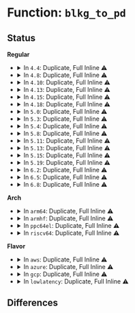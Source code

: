 # Function: <code>blkg_to_pd</code>

## Status
<b>Regular</b>
<ul>
<li>
<details>
<summary>In <code>4.4</code>: Duplicate, Full Inline ⚠️</summary>

**Collision:** Static Duplication

**Inline:** Full

**Transformation:** False

**Instances:**

```
In block/blk-cgroup.c (ffffffff813d80a1)
Location: include/linux/blk-cgroup.h:308
Inline: True
Inline callers:
  - block/blk-cgroup.c:blkg_stat_recursive_sum
  - block/blk-cgroup.c:blkg_rwstat_recursive_sum
```
```
In block/blk-throttle.c (ffffffff813d92dd)
Location: include/linux/blk-cgroup.h:308
Inline: True
Inline callers:
  - block/blk-throttle.c:throtl_pd_init
  - block/blk-throttle.c:tg_conf_updated
  - block/blk-throttle.c:tg_set_conf
  - block/blk-throttle.c:tg_set_max
  - block/blk-throttle.c:blk_throtl_bio
  - block/blk-throttle.c:blk_throtl_drain
```
```
In block/cfq-iosched.c (ffffffff813dd6e1)
Location: include/linux/blk-cgroup.h:308
Inline: True
Inline callers:
  - block/cfq-iosched.c:cfq_group_service_tree_del
  - block/cfq-iosched.c:cfq_group_service_tree_add
  - block/cfq-iosched.c:__cfqg_set_weight_device
  - block/cfq-iosched.c:__cfq_set_weight
  - block/cfq-iosched.c:cfq_init_queue
  - block/cfq-iosched.c:cfq_get_queue
  - block/cfq-iosched.c:cfq_pd_offline
```
</details>
</li>
<li>
<details>
<summary>In <code>4.8</code>: Duplicate, Full Inline ⚠️</summary>

**Collision:** Static Duplication

**Inline:** Full

**Transformation:** False

**Instances:**

```
In block/blk-cgroup.c (ffffffff8141deff)
Location: include/linux/blk-cgroup.h:308
Inline: True
Inline callers:
  - block/blk-cgroup.c:blkg_rwstat_recursive_sum
  - block/blk-cgroup.c:blkg_stat_recursive_sum
```
```
In block/blk-throttle.c (ffffffff81421d7c)
Location: include/linux/blk-cgroup.h:308
Inline: True
Inline callers:
  - block/blk-throttle.c:blk_throtl_drain
  - block/blk-throttle.c:blk_throtl_bio
  - block/blk-throttle.c:tg_set_max
  - block/blk-throttle.c:tg_conf_updated
  - block/blk-throttle.c:throtl_pd_init
```
```
In block/cfq-iosched.c (ffffffff81425a09)
Location: include/linux/blk-cgroup.h:308
Inline: True
Inline callers:
  - block/cfq-iosched.c:cfq_init_queue
  - block/cfq-iosched.c:cfq_get_queue
  - block/cfq-iosched.c:__cfq_set_weight
  - block/cfq-iosched.c:cfq_pd_offline
  - block/cfq-iosched.c:cfq_group_service_tree_del
  - block/cfq-iosched.c:cfq_group_service_tree_add
```
</details>
</li>
<li>
<details>
<summary>In <code>4.10</code>: Duplicate, Full Inline ⚠️</summary>

**Collision:** Static Duplication

**Inline:** Full

**Transformation:** False

**Instances:**

```
In block/blk-cgroup.c (ffffffff814394bf)
Location: include/linux/blk-cgroup.h:308
Inline: True
Inline callers:
  - block/blk-cgroup.c:blkg_rwstat_recursive_sum
  - block/blk-cgroup.c:blkg_stat_recursive_sum
```
```
In block/blk-throttle.c (ffffffff8143cedc)
Location: include/linux/blk-cgroup.h:308
Inline: True
Inline callers:
  - block/blk-throttle.c:blk_throtl_drain
  - block/blk-throttle.c:blk_throtl_bio
  - block/blk-throttle.c:tg_set_max
  - block/blk-throttle.c:tg_conf_updated
  - block/blk-throttle.c:throtl_pd_init
```
```
In block/cfq-iosched.c (ffffffff814447c9)
Location: include/linux/blk-cgroup.h:308
Inline: True
Inline callers:
  - block/cfq-iosched.c:cfq_init_queue
  - block/cfq-iosched.c:cfq_get_queue
  - block/cfq-iosched.c:__cfq_set_weight
  - block/cfq-iosched.c:cfq_pd_offline
  - block/cfq-iosched.c:cfq_group_service_tree_del
  - block/cfq-iosched.c:cfq_group_service_tree_add
```
</details>
</li>
<li>
<details>
<summary>In <code>4.13</code>: Duplicate, Full Inline ⚠️</summary>

**Collision:** Static Duplication

**Inline:** Full

**Transformation:** False

**Instances:**

```
In block/blk-cgroup.c (ffffffff81446c46)
Location: include/linux/blk-cgroup.h:308
Inline: True
Inline callers:
  - block/blk-cgroup.c:blkg_rwstat_recursive_sum
  - block/blk-cgroup.c:blkg_stat_recursive_sum
```
```
In block/blk-throttle.c (ffffffff8144c210)
Location: include/linux/blk-cgroup.h:308
Inline: True
Inline callers:
  - block/blk-throttle.c:blk_throtl_drain
  - block/blk-throttle.c:blk_throtl_bio
  - block/blk-throttle.c:throtl_upgrade_state
  - block/blk-throttle.c:tg_set_limit
  - block/blk-throttle.c:tg_conf_updated
  - block/blk-throttle.c:tg_conf_updated
  - block/blk-throttle.c:throtl_pd_init
```
```
In block/cfq-iosched.c (ffffffff81453cbb)
Location: include/linux/blk-cgroup.h:308
Inline: True
Inline callers:
  - block/cfq-iosched.c:cfq_init_queue
  - block/cfq-iosched.c:cfq_get_queue
  - block/cfq-iosched.c:__cfq_set_weight
  - block/cfq-iosched.c:cfq_pd_offline
  - block/cfq-iosched.c:cfq_group_service_tree_del
  - block/cfq-iosched.c:cfq_group_service_tree_add
```
</details>
</li>
<li>
<details>
<summary>In <code>4.15</code>: Duplicate, Full Inline ⚠️</summary>

**Collision:** Static Duplication

**Inline:** Full

**Transformation:** False

**Instances:**

```
In block/blk-cgroup.c (ffffffff81473826)
Location: include/linux/blk-cgroup.h:304
Inline: True
Inline callers:
  - block/blk-cgroup.c:blkg_rwstat_recursive_sum
  - block/blk-cgroup.c:blkg_stat_recursive_sum
```
```
In block/blk-throttle.c (ffffffff81478919)
Location: include/linux/blk-cgroup.h:304
Inline: True
Inline callers:
  - block/blk-throttle.c:blk_throtl_drain
  - block/blk-throttle.c:blk_throtl_bio
  - block/blk-throttle.c:throtl_upgrade_state
  - block/blk-throttle.c:tg_set_limit
  - block/blk-throttle.c:tg_conf_updated
  - block/blk-throttle.c:tg_conf_updated
  - block/blk-throttle.c:throtl_pd_init
```
```
In block/cfq-iosched.c (ffffffff8147d21b)
Location: include/linux/blk-cgroup.h:304
Inline: True
Inline callers:
  - block/cfq-iosched.c:cfq_init_queue
  - block/cfq-iosched.c:cfq_get_queue
  - block/cfq-iosched.c:__cfq_set_weight
  - block/cfq-iosched.c:cfq_pd_offline
  - block/cfq-iosched.c:cfq_group_service_tree_del
  - block/cfq-iosched.c:cfq_group_service_tree_add
```
</details>
</li>
<li>
<details>
<summary>In <code>4.18</code>: Duplicate, Full Inline ⚠️</summary>

**Collision:** Static Duplication

**Inline:** Full

**Transformation:** False

**Instances:**

```
In block/blk-cgroup.c (ffffffff814a7856)
Location: include/linux/blk-cgroup.h:322
Inline: True
Inline callers:
  - block/blk-cgroup.c:blkg_rwstat_recursive_sum
  - block/blk-cgroup.c:blkg_stat_recursive_sum
```
```
In block/blk-throttle.c (ffffffff814acfd9)
Location: include/linux/blk-cgroup.h:322
Inline: True
Inline callers:
  - block/blk-throttle.c:blk_throtl_drain
  - block/blk-throttle.c:blk_throtl_bio
  - block/blk-throttle.c:throtl_upgrade_state
  - block/blk-throttle.c:tg_set_limit
  - block/blk-throttle.c:tg_conf_updated
  - block/blk-throttle.c:tg_conf_updated
  - block/blk-throttle.c:throtl_pd_init
```
```
In block/cfq-iosched.c (ffffffff814b4189)
Location: include/linux/blk-cgroup.h:322
Inline: True
Inline callers:
  - block/cfq-iosched.c:cfq_init_queue
  - block/cfq-iosched.c:cfq_get_queue
  - block/cfq-iosched.c:__cfq_set_weight
  - block/cfq-iosched.c:cfq_pd_offline
  - block/cfq-iosched.c:cfq_group_service_tree_del
  - block/cfq-iosched.c:cfq_group_service_tree_add
```
</details>
</li>
<li>
<details>
<summary>In <code>5.0</code>: Duplicate, Full Inline ⚠️</summary>

**Collision:** Static Duplication

**Inline:** Full

**Transformation:** False

**Instances:**

```
In block/blk-cgroup.c (ffffffff814c19e3)
Location: include/linux/blk-cgroup.h:398
Inline: True
Inline callers:
  - block/blk-cgroup.c:blkg_rwstat_recursive_sum
  - block/blk-cgroup.c:blkg_stat_recursive_sum
```
```
In block/blk-throttle.c (ffffffff814c7369)
Location: include/linux/blk-cgroup.h:398
Inline: True
Inline callers:
  - block/blk-throttle.c:blk_throtl_drain
  - block/blk-throttle.c:blk_throtl_bio
  - block/blk-throttle.c:throtl_upgrade_state
  - block/blk-throttle.c:tg_set_limit
  - block/blk-throttle.c:tg_conf_updated
  - block/blk-throttle.c:tg_conf_updated
  - block/blk-throttle.c:throtl_pd_init
```
</details>
</li>
<li>
<details>
<summary>In <code>5.3</code>: Duplicate, Full Inline ⚠️</summary>

**Collision:** Static Duplication

**Inline:** Full

**Transformation:** False

**Instances:**

```
In block/blk-cgroup.c (ffffffff814f0033)
Location: include/linux/blk-cgroup.h:405
Inline: True
Inline callers:
  - block/blk-cgroup.c:blkg_rwstat_recursive_sum
```
```
In block/blk-throttle.c (ffffffff814f5bff)
Location: include/linux/blk-cgroup.h:405
Inline: True
Inline callers:
  - block/blk-throttle.c:blk_throtl_drain
  - block/blk-throttle.c:blk_throtl_bio
  - block/blk-throttle.c:throtl_upgrade_state
  - block/blk-throttle.c:tg_set_limit
  - block/blk-throttle.c:tg_conf_updated
  - block/blk-throttle.c:tg_conf_updated
  - block/blk-throttle.c:throtl_pd_init
```
</details>
</li>
<li>
<details>
<summary>In <code>5.4</code>: Duplicate, Full Inline ⚠️</summary>

**Collision:** Static Duplication

**Inline:** Full

**Transformation:** False

**Instances:**

```
In block/blk-cgroup.c (ffffffff815094e3)
Location: include/linux/blk-cgroup.h:407
Inline: True
Inline callers:
  - block/blk-cgroup.c:blkg_rwstat_recursive_sum
```
```
In block/blk-throttle.c (ffffffff8150f309)
Location: include/linux/blk-cgroup.h:407
Inline: True
Inline callers:
  - block/blk-throttle.c:blk_throtl_drain
  - block/blk-throttle.c:blk_throtl_bio
  - block/blk-throttle.c:throtl_upgrade_state
  - block/blk-throttle.c:tg_set_limit
  - block/blk-throttle.c:tg_conf_updated
  - block/blk-throttle.c:tg_conf_updated
  - block/blk-throttle.c:throtl_pd_init
```
```
In block/blk-iocost.c (ffffffff81511e1f)
Location: include/linux/blk-cgroup.h:407
Inline: True
Inline callers:
  - block/blk-iocost.c:ioc_weight_write
  - block/blk-iocost.c:ioc_weight_write
  - block/blk-iocost.c:ioc_pd_init
  - block/blk-iocost.c:ioc_rqos_done_bio
  - block/blk-iocost.c:ioc_rqos_merge
  - block/blk-iocost.c:ioc_rqos_throttle
```
</details>
</li>
<li>
<details>
<summary>In <code>5.8</code>: Duplicate, Full Inline ⚠️</summary>

**Collision:** Static Duplication

**Inline:** Full

**Transformation:** False

**Instances:**

```
In block/blk-cgroup-rwstat.c (ffffffff8156c3f3)
Location: include/linux/blk-cgroup.h:385
Inline: True
Inline callers:
  - block/blk-cgroup-rwstat.c:blkg_rwstat_recursive_sum
```
```
In block/blk-throttle.c (ffffffff8157031d)
Location: include/linux/blk-cgroup.h:385
Inline: True
Inline callers:
  - block/blk-throttle.c:blk_throtl_bio
  - block/blk-throttle.c:throtl_upgrade_state
  - block/blk-throttle.c:tg_set_limit
  - block/blk-throttle.c:tg_conf_updated
  - block/blk-throttle.c:tg_conf_updated
  - block/blk-throttle.c:blk_throtl_update_limit_valid
  - block/blk-throttle.c:throtl_pd_init
```
```
In block/blk-iocost.c (ffffffff81573204)
Location: include/linux/blk-cgroup.h:385
Inline: True
Inline callers:
  - block/blk-iocost.c:ioc_weight_write
  - block/blk-iocost.c:ioc_weight_write
  - block/blk-iocost.c:ioc_pd_init
  - block/blk-iocost.c:ioc_rqos_done_bio
  - block/blk-iocost.c:ioc_rqos_merge
  - block/blk-iocost.c:ioc_rqos_throttle
```
</details>
</li>
<li>
<details>
<summary>In <code>5.11</code>: Duplicate, Full Inline ⚠️</summary>

**Collision:** Static Duplication

**Inline:** Full

**Transformation:** False

**Instances:**

```
In block/blk-cgroup-rwstat.c (ffffffff815871ba)
Location: include/linux/blk-cgroup.h:375
Inline: True
Inline callers:
  - block/blk-cgroup-rwstat.c:blkg_rwstat_recursive_sum
```
```
In block/blk-throttle.c (ffffffff8158ac95)
Location: include/linux/blk-cgroup.h:375
Inline: True
Inline callers:
  - block/blk-throttle.c:blk_throtl_bio
  - block/blk-throttle.c:throtl_upgrade_state
  - block/blk-throttle.c:tg_set_limit
  - block/blk-throttle.c:tg_conf_updated
  - block/blk-throttle.c:tg_conf_updated
  - block/blk-throttle.c:throtl_pd_init
```
```
In block/blk-iocost.c (ffffffff8158fb9b)
Location: include/linux/blk-cgroup.h:375
Inline: True
Inline callers:
  - block/blk-iocost.c:ioc_weight_write
  - block/blk-iocost.c:ioc_weight_write
  - block/blk-iocost.c:ioc_pd_init
  - block/blk-iocost.c:ioc_rqos_done_bio
  - block/blk-iocost.c:ioc_rqos_merge
  - block/blk-iocost.c:ioc_rqos_throttle
```
</details>
</li>
<li>
<details>
<summary>In <code>5.13</code>: Duplicate, Full Inline ⚠️</summary>

**Collision:** Static Duplication

**Inline:** Full

**Transformation:** False

**Instances:**

```
In block/blk-cgroup-rwstat.c (ffffffff8158e00a)
Location: include/linux/blk-cgroup.h:375
Inline: True
Inline callers:
  - block/blk-cgroup-rwstat.c:blkg_rwstat_recursive_sum
```
```
In block/blk-throttle.c (ffffffff8159177c)
Location: include/linux/blk-cgroup.h:375
Inline: True
Inline callers:
  - block/blk-throttle.c:blk_throtl_bio
  - block/blk-throttle.c:throtl_upgrade_state
  - block/blk-throttle.c:tg_set_limit
  - block/blk-throttle.c:tg_conf_updated
  - block/blk-throttle.c:tg_conf_updated
  - block/blk-throttle.c:throtl_pd_init
```
```
In block/blk-iocost.c (ffffffff8159667b)
Location: include/linux/blk-cgroup.h:375
Inline: True
Inline callers:
  - block/blk-iocost.c:ioc_weight_write
  - block/blk-iocost.c:ioc_weight_write
  - block/blk-iocost.c:ioc_pd_init
  - block/blk-iocost.c:ioc_rqos_done_bio
  - block/blk-iocost.c:ioc_rqos_merge
  - block/blk-iocost.c:ioc_rqos_throttle
```
</details>
</li>
<li>
<details>
<summary>In <code>5.15</code>: Duplicate, Full Inline ⚠️</summary>

**Collision:** Static Duplication

**Inline:** Full

**Transformation:** False

**Instances:**

```
In block/blk-cgroup-rwstat.c (ffffffff815f3b87)
Location: include/linux/blk-cgroup.h:380
Inline: True
Inline callers:
  - block/blk-cgroup-rwstat.c:blkg_rwstat_recursive_sum
```
```
In block/blk-throttle.c (ffffffff815f89ac)
Location: include/linux/blk-cgroup.h:380
Inline: True
Inline callers:
  - block/blk-throttle.c:blk_throtl_bio
  - block/blk-throttle.c:blk_throtl_charge_bio_split
  - block/blk-throttle.c:throtl_upgrade_state
  - block/blk-throttle.c:tg_set_limit
  - block/blk-throttle.c:tg_conf_updated
  - block/blk-throttle.c:tg_conf_updated
  - block/blk-throttle.c:throtl_pd_init
```
```
In block/blk-ioprio.c (ffffffff815f9334)
Location: include/linux/blk-cgroup.h:380
Inline: True
Inline callers:
  - block/blk-ioprio.c:blkcg_ioprio_track
```
```
In block/blk-iocost.c (ffffffff815fdc2f)
Location: include/linux/blk-cgroup.h:380
Inline: True
Inline callers:
  - block/blk-iocost.c:ioc_weight_write
  - block/blk-iocost.c:ioc_weight_write
  - block/blk-iocost.c:ioc_pd_init
  - block/blk-iocost.c:ioc_rqos_done_bio
  - block/blk-iocost.c:ioc_rqos_merge
  - block/blk-iocost.c:ioc_rqos_throttle
```
</details>
</li>
<li>
<details>
<summary>In <code>5.19</code>: Duplicate, Full Inline ⚠️</summary>

**Collision:** Static Duplication

**Inline:** Full

**Transformation:** False

**Instances:**

```
In block/blk-core.c (ffffffff81679466)
Location: block/blk-cgroup.h:289
Inline: True
Inline callers:
  - block/blk-core.c:submit_bio_noacct
```
```
In block/blk-cgroup-rwstat.c (ffffffff816a52ad)
Location: block/blk-cgroup.h:289
Inline: True
Inline callers:
  - block/blk-cgroup-rwstat.c:blkg_rwstat_recursive_sum
```
```
In block/blk-throttle.c (ffffffff816aa9a8)
Location: block/blk-cgroup.h:289
Inline: True
Inline callers:
  - block/blk-throttle.c:__blk_throtl_bio
  - block/blk-throttle.c:throtl_upgrade_state
  - block/blk-throttle.c:throtl_can_upgrade
  - block/blk-throttle.c:blk_throtl_cancel_bios
  - block/blk-throttle.c:blk_throtl_cancel_bios
  - block/blk-throttle.c:tg_set_limit
  - block/blk-throttle.c:tg_conf_updated
  - block/blk-throttle.c:tg_conf_updated
  - block/blk-throttle.c:throtl_pd_init
```
```
In block/blk-ioprio.c (ffffffff816ab482)
Location: block/blk-cgroup.h:289
Inline: True
Inline callers:
  - block/blk-ioprio.c:blkcg_ioprio_track
```
```
In block/blk-iocost.c (ffffffff816b08a7)
Location: block/blk-cgroup.h:289
Inline: True
Inline callers:
  - block/blk-iocost.c:ioc_weight_write
  - block/blk-iocost.c:ioc_weight_write
  - block/blk-iocost.c:ioc_pd_init
  - block/blk-iocost.c:ioc_rqos_done_bio
  - block/blk-iocost.c:ioc_rqos_merge
  - block/blk-iocost.c:ioc_rqos_throttle
```
</details>
</li>
<li>
<details>
<summary>In <code>6.2</code>: Duplicate, Full Inline ⚠️</summary>

**Collision:** Static Duplication

**Inline:** Full

**Transformation:** False

**Instances:**

```
In block/blk-core.c (ffffffff81735937)
Location: block/blk-cgroup.h:273
Inline: True
Inline callers:
  - block/blk-core.c:submit_bio_noacct
```
```
In block/blk-cgroup-rwstat.c (ffffffff81764139)
Location: block/blk-cgroup.h:273
Inline: True
Inline callers:
  - block/blk-cgroup-rwstat.c:blkg_rwstat_recursive_sum
```
```
In block/blk-throttle.c (ffffffff81769448)
Location: block/blk-cgroup.h:273
Inline: True
Inline callers:
  - block/blk-throttle.c:__blk_throtl_bio
  - block/blk-throttle.c:blk_throtl_cancel_bios
  - block/blk-throttle.c:tg_set_limit
  - block/blk-throttle.c:tg_conf_updated
  - block/blk-throttle.c:tg_conf_updated
  - block/blk-throttle.c:throtl_pd_init
```
```
In block/blk-ioprio.c (ffffffff81769ff2)
Location: block/blk-cgroup.h:273
Inline: True
Inline callers:
  - block/blk-ioprio.c:blkcg_set_ioprio
```
```
In block/blk-iocost.c (ffffffff8177070f)
Location: block/blk-cgroup.h:273
Inline: True
Inline callers:
  - block/blk-iocost.c:ioc_weight_write
  - block/blk-iocost.c:ioc_weight_write
  - block/blk-iocost.c:ioc_pd_init
  - block/blk-iocost.c:ioc_rqos_done_bio
  - block/blk-iocost.c:ioc_rqos_merge
  - block/blk-iocost.c:ioc_rqos_throttle
```
</details>
</li>
<li>
<details>
<summary>In <code>6.5</code>: Duplicate, Full Inline ⚠️</summary>

**Collision:** Static Duplication

**Inline:** Full

**Transformation:** False

**Instances:**

```
In block/blk-core.c (ffffffff81771e99)
Location: block/blk-cgroup.h:274
Inline: True
Inline callers:
  - block/blk-core.c:submit_bio_noacct
```
```
In block/blk-cgroup-rwstat.c (ffffffff817a320b)
Location: block/blk-cgroup.h:274
Inline: True
Inline callers:
  - block/blk-cgroup-rwstat.c:blkg_rwstat_recursive_sum
```
```
In block/blk-throttle.c (ffffffff817a8605)
Location: block/blk-cgroup.h:274
Inline: True
Inline callers:
  - block/blk-throttle.c:__blk_throtl_bio
  - block/blk-throttle.c:blk_throtl_cancel_bios
  - block/blk-throttle.c:tg_set_limit
  - block/blk-throttle.c:tg_conf_updated
  - block/blk-throttle.c:tg_conf_updated
  - block/blk-throttle.c:throtl_pd_init
```
```
In block/blk-ioprio.c (ffffffff817a9042)
Location: block/blk-cgroup.h:274
Inline: True
Inline callers:
  - block/blk-ioprio.c:blkcg_set_ioprio
```
```
In block/blk-iocost.c (ffffffff817af758)
Location: block/blk-cgroup.h:274
Inline: True
Inline callers:
  - block/blk-iocost.c:ioc_weight_write
  - block/blk-iocost.c:ioc_weight_write
  - block/blk-iocost.c:ioc_pd_init
  - block/blk-iocost.c:ioc_rqos_done_bio
  - block/blk-iocost.c:ioc_rqos_merge
  - block/blk-iocost.c:ioc_rqos_throttle
```
</details>
</li>
<li>
<details>
<summary>In <code>6.8</code>: Duplicate, Full Inline ⚠️</summary>

**Collision:** Static Duplication

**Inline:** Full

**Transformation:** False

**Instances:**

```
In block/blk-core.c (ffffffff817b41bc)
Location: block/blk-cgroup.h:273
Inline: True
Inline callers:
  - block/blk-core.c:submit_bio_noacct
```
```
In block/blk-cgroup-rwstat.c (ffffffff817e6d5b)
Location: block/blk-cgroup.h:273
Inline: True
Inline callers:
  - block/blk-cgroup-rwstat.c:blkg_rwstat_recursive_sum
```
```
In block/blk-throttle.c (ffffffff817ec375)
Location: block/blk-cgroup.h:273
Inline: True
Inline callers:
  - block/blk-throttle.c:__blk_throtl_bio
  - block/blk-throttle.c:blk_throtl_cancel_bios
  - block/blk-throttle.c:tg_set_limit
  - block/blk-throttle.c:tg_conf_updated
  - block/blk-throttle.c:tg_conf_updated
  - block/blk-throttle.c:throtl_pd_init
```
```
In block/blk-ioprio.c (ffffffff817ece02)
Location: block/blk-cgroup.h:273
Inline: True
Inline callers:
  - block/blk-ioprio.c:blkcg_set_ioprio
```
```
In block/blk-iocost.c (ffffffff817f3568)
Location: block/blk-cgroup.h:273
Inline: True
Inline callers:
  - block/blk-iocost.c:ioc_weight_write
  - block/blk-iocost.c:ioc_weight_write
  - block/blk-iocost.c:ioc_pd_init
  - block/blk-iocost.c:ioc_rqos_done_bio
  - block/blk-iocost.c:ioc_rqos_merge
  - block/blk-iocost.c:ioc_rqos_throttle
```
</details>
</li>
</ul>
<b>Arch</b>
<ul>
<li>
<details>
<summary>In <code>arm64</code>: Duplicate, Full Inline ⚠️</summary>

**Collision:** Static Duplication

**Inline:** Full

**Transformation:** False

**Instances:**

```
In block/blk-cgroup.c (ffff80001060c1d0)
Location: include/linux/blk-cgroup.h:407
Inline: True
Inline callers:
  - block/blk-cgroup.c:blkg_rwstat_recursive_sum
```
```
In block/blk-throttle.c (ffff800010612f60)
Location: include/linux/blk-cgroup.h:407
Inline: True
Inline callers:
  - block/blk-throttle.c:blk_throtl_drain
  - block/blk-throttle.c:blk_throtl_bio
  - block/blk-throttle.c:throtl_upgrade_state
  - block/blk-throttle.c:tg_set_limit
  - block/blk-throttle.c:tg_conf_updated
  - block/blk-throttle.c:tg_conf_updated
  - block/blk-throttle.c:throtl_pd_init
```
```
In block/blk-iocost.c (ffff800010616018)
Location: include/linux/blk-cgroup.h:407
Inline: True
Inline callers:
  - block/blk-iocost.c:ioc_weight_write
  - block/blk-iocost.c:ioc_weight_write
  - block/blk-iocost.c:ioc_pd_init
  - block/blk-iocost.c:ioc_rqos_done_bio
  - block/blk-iocost.c:ioc_rqos_merge
  - block/blk-iocost.c:ioc_rqos_throttle
```
</details>
</li>
<li>
<details>
<summary>In <code>armhf</code>: Duplicate, Full Inline ⚠️</summary>

**Collision:** Static Duplication

**Inline:** Full

**Transformation:** False

**Instances:**

```
In block/blk-cgroup.c (c07b7384)
Location: include/linux/blk-cgroup.h:407
Inline: True
Inline callers:
  - block/blk-cgroup.c:blkg_rwstat_recursive_sum
```
```
In block/blk-throttle.c (c07bd8e8)
Location: include/linux/blk-cgroup.h:407
Inline: True
Inline callers:
  - block/blk-throttle.c:blk_throtl_drain
  - block/blk-throttle.c:blk_throtl_bio
  - block/blk-throttle.c:throtl_upgrade_state
  - block/blk-throttle.c:tg_set_limit
  - block/blk-throttle.c:tg_conf_updated
  - block/blk-throttle.c:tg_conf_updated
  - block/blk-throttle.c:blk_throtl_update_limit_valid
  - block/blk-throttle.c:throtl_pd_init
```
```
In block/blk-iocost.c (c07bf8a8)
Location: include/linux/blk-cgroup.h:407
Inline: True
Inline callers:
  - block/blk-iocost.c:ioc_weight_write
  - block/blk-iocost.c:ioc_weight_write
  - block/blk-iocost.c:ioc_pd_init
  - block/blk-iocost.c:ioc_rqos_done_bio
  - block/blk-iocost.c:ioc_rqos_merge
  - block/blk-iocost.c:ioc_rqos_throttle
```
</details>
</li>
<li>
<details>
<summary>In <code>ppc64el</code>: Duplicate, Full Inline ⚠️</summary>

**Collision:** Static Duplication

**Inline:** Full

**Transformation:** False

**Instances:**

```
In block/blk-cgroup.c (c0000000007a9104)
Location: include/linux/blk-cgroup.h:407
Inline: True
Inline callers:
  - block/blk-cgroup.c:blkg_rwstat_recursive_sum
```
```
In block/blk-throttle.c (c0000000007b1540)
Location: include/linux/blk-cgroup.h:407
Inline: True
Inline callers:
  - block/blk-throttle.c:blk_throtl_drain
  - block/blk-throttle.c:blk_throtl_bio
  - block/blk-throttle.c:throtl_upgrade_state
  - block/blk-throttle.c:tg_set_limit
  - block/blk-throttle.c:tg_conf_updated
  - block/blk-throttle.c:tg_conf_updated
  - block/blk-throttle.c:throtl_pd_init
```
```
In block/blk-iocost.c (c0000000007b4bb4)
Location: include/linux/blk-cgroup.h:407
Inline: True
Inline callers:
  - block/blk-iocost.c:ioc_weight_write
  - block/blk-iocost.c:ioc_weight_write
  - block/blk-iocost.c:ioc_pd_init
  - block/blk-iocost.c:ioc_rqos_done_bio
  - block/blk-iocost.c:ioc_rqos_merge
  - block/blk-iocost.c:ioc_rqos_throttle
```
</details>
</li>
<li>
<details>
<summary>In <code>riscv64</code>: Duplicate, Full Inline ⚠️</summary>

**Collision:** Static Duplication

**Inline:** Full

**Transformation:** False

**Instances:**

```
In block/blk-cgroup.c (ffffffe000445196)
Location: include/linux/blk-cgroup.h:407
Inline: True
Inline callers:
  - block/blk-cgroup.c:blkg_rwstat_recursive_sum
```
```
In block/blk-throttle.c (ffffffe00044a462)
Location: include/linux/blk-cgroup.h:407
Inline: True
Inline callers:
  - block/blk-throttle.c:blk_throtl_drain
  - block/blk-throttle.c:blk_throtl_bio
  - block/blk-throttle.c:throtl_upgrade_state
  - block/blk-throttle.c:tg_set_limit
  - block/blk-throttle.c:tg_conf_updated
  - block/blk-throttle.c:tg_conf_updated
  - block/blk-throttle.c:throtl_pd_init
```
```
In block/blk-iocost.c (ffffffe00044cbce)
Location: include/linux/blk-cgroup.h:407
Inline: True
Inline callers:
  - block/blk-iocost.c:ioc_weight_write
  - block/blk-iocost.c:ioc_weight_write
  - block/blk-iocost.c:ioc_pd_init
  - block/blk-iocost.c:ioc_rqos_done_bio
  - block/blk-iocost.c:ioc_rqos_merge
  - block/blk-iocost.c:ioc_rqos_throttle
```
</details>
</li>
</ul>
<b>Flavor</b>
<ul>
<li>
<details>
<summary>In <code>aws</code>: Duplicate, Full Inline ⚠️</summary>

**Collision:** Static Duplication

**Inline:** Full

**Transformation:** False

**Instances:**

```
In block/blk-cgroup.c (ffffffff81501ac3)
Location: include/linux/blk-cgroup.h:407
Inline: True
Inline callers:
  - block/blk-cgroup.c:blkg_rwstat_recursive_sum
```
```
In block/blk-throttle.c (ffffffff815078e9)
Location: include/linux/blk-cgroup.h:407
Inline: True
Inline callers:
  - block/blk-throttle.c:blk_throtl_drain
  - block/blk-throttle.c:blk_throtl_bio
  - block/blk-throttle.c:throtl_upgrade_state
  - block/blk-throttle.c:tg_set_limit
  - block/blk-throttle.c:tg_conf_updated
  - block/blk-throttle.c:tg_conf_updated
  - block/blk-throttle.c:throtl_pd_init
```
```
In block/blk-iocost.c (ffffffff8150a3ff)
Location: include/linux/blk-cgroup.h:407
Inline: True
Inline callers:
  - block/blk-iocost.c:ioc_weight_write
  - block/blk-iocost.c:ioc_weight_write
  - block/blk-iocost.c:ioc_pd_init
  - block/blk-iocost.c:ioc_rqos_done_bio
  - block/blk-iocost.c:ioc_rqos_merge
  - block/blk-iocost.c:ioc_rqos_throttle
```
</details>
</li>
<li>
<details>
<summary>In <code>azure</code>: Duplicate, Full Inline ⚠️</summary>

**Collision:** Static Duplication

**Inline:** Full

**Transformation:** False

**Instances:**

```
In block/blk-cgroup.c (ffffffff814f1fd3)
Location: include/linux/blk-cgroup.h:407
Inline: True
Inline callers:
  - block/blk-cgroup.c:blkg_rwstat_recursive_sum
```
```
In block/blk-throttle.c (ffffffff814f7da9)
Location: include/linux/blk-cgroup.h:407
Inline: True
Inline callers:
  - block/blk-throttle.c:blk_throtl_drain
  - block/blk-throttle.c:blk_throtl_bio
  - block/blk-throttle.c:throtl_upgrade_state
  - block/blk-throttle.c:tg_set_limit
  - block/blk-throttle.c:tg_conf_updated
  - block/blk-throttle.c:tg_conf_updated
  - block/blk-throttle.c:throtl_pd_init
```
```
In block/blk-iocost.c (ffffffff814fa5ef)
Location: include/linux/blk-cgroup.h:407
Inline: True
Inline callers:
  - block/blk-iocost.c:ioc_weight_write
  - block/blk-iocost.c:ioc_weight_write
  - block/blk-iocost.c:ioc_pd_init
  - block/blk-iocost.c:ioc_rqos_done_bio
  - block/blk-iocost.c:ioc_rqos_merge
  - block/blk-iocost.c:ioc_rqos_throttle
```
</details>
</li>
<li>
<details>
<summary>In <code>gcp</code>: Duplicate, Full Inline ⚠️</summary>

**Collision:** Static Duplication

**Inline:** Full

**Transformation:** False

**Instances:**

```
In block/blk-cgroup.c (ffffffff814fdb53)
Location: include/linux/blk-cgroup.h:407
Inline: True
Inline callers:
  - block/blk-cgroup.c:blkg_rwstat_recursive_sum
```
```
In block/blk-throttle.c (ffffffff81503979)
Location: include/linux/blk-cgroup.h:407
Inline: True
Inline callers:
  - block/blk-throttle.c:blk_throtl_drain
  - block/blk-throttle.c:blk_throtl_bio
  - block/blk-throttle.c:throtl_upgrade_state
  - block/blk-throttle.c:tg_set_limit
  - block/blk-throttle.c:tg_conf_updated
  - block/blk-throttle.c:tg_conf_updated
  - block/blk-throttle.c:throtl_pd_init
```
```
In block/blk-iocost.c (ffffffff8150648f)
Location: include/linux/blk-cgroup.h:407
Inline: True
Inline callers:
  - block/blk-iocost.c:ioc_weight_write
  - block/blk-iocost.c:ioc_weight_write
  - block/blk-iocost.c:ioc_pd_init
  - block/blk-iocost.c:ioc_rqos_done_bio
  - block/blk-iocost.c:ioc_rqos_merge
  - block/blk-iocost.c:ioc_rqos_throttle
```
</details>
</li>
<li>
<details>
<summary>In <code>lowlatency</code>: Duplicate, Full Inline ⚠️</summary>

**Collision:** Static Duplication

**Inline:** Full

**Transformation:** False

**Instances:**

```
In block/blk-cgroup.c (ffffffff81517119)
Location: include/linux/blk-cgroup.h:407
Inline: True
Inline callers:
  - block/blk-cgroup.c:blkg_rwstat_recursive_sum
```
```
In block/blk-throttle.c (ffffffff8151cf2e)
Location: include/linux/blk-cgroup.h:407
Inline: True
Inline callers:
  - block/blk-throttle.c:blk_throtl_drain
  - block/blk-throttle.c:blk_throtl_bio
  - block/blk-throttle.c:throtl_upgrade_state
  - block/blk-throttle.c:tg_set_limit
  - block/blk-throttle.c:tg_conf_updated
  - block/blk-throttle.c:tg_conf_updated
  - block/blk-throttle.c:throtl_pd_init
```
```
In block/blk-iocost.c (ffffffff8151ea2b)
Location: include/linux/blk-cgroup.h:407
Inline: True
Inline callers:
  - block/blk-iocost.c:ioc_weight_write
  - block/blk-iocost.c:ioc_weight_write
  - block/blk-iocost.c:ioc_pd_init
  - block/blk-iocost.c:ioc_rqos_done_bio
  - block/blk-iocost.c:ioc_rqos_merge
  - block/blk-iocost.c:ioc_rqos_throttle
```
</details>
</li>
</ul>

## Differences
